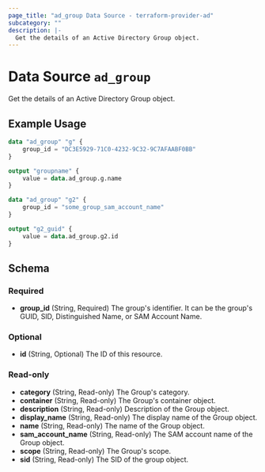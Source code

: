 ```yaml
---
page_title: "ad_group Data Source - terraform-provider-ad"
subcategory: ""
description: |-
  Get the details of an Active Directory Group object.
---
```


# Data Source `ad_group`

Get the details of an Active Directory Group object.

## Example Usage

```terraform
data "ad_group" "g" {
    group_id = "DC3E5929-71C0-4232-9C32-9C7AFAABF0BB"
}

output "groupname" {
    value = data.ad_group.g.name
}

data "ad_group" "g2" {
    group_id = "some_group_sam_account_name"
}

output "g2_guid" {
    value = data.ad_group.g2.id
}
```

## Schema

### Required

- **group_id** (String, Required) The group's identifier. It can be the group's GUID, SID, Distinguished Name, or SAM Account Name.

### Optional

- **id** (String, Optional) The ID of this resource.

### Read-only

- **category** (String, Read-only) The Group's category.
- **container** (String, Read-only) The Group's container object.
- **description** (String, Read-only) Description of the Group object.
- **display_name** (String, Read-only) The display name of the Group object.
- **name** (String, Read-only) The name of the Group object.
- **sam_account_name** (String, Read-only) The SAM account name of the Group object.
- **scope** (String, Read-only) The Group's scope.
- **sid** (String, Read-only) The SID of the group object.


